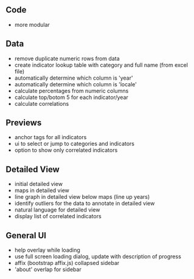 ## Code

* more modular

## Data

* remove duplicate numeric rows from data
* create indicator lookup table with category and full name (from excel file)
* automatically determine which column is 'year'
* automatically determine which column is 'locale'
* calculate percentages from numeric columns
* calculate top/botom 5 for each indicator/year
* calculate correlations

## Previews

* anchor tags for all indicators
* ui to select or jump to categories and indicators
* option to show only correlated indicators

## Detailed View

* initial detailed view
* maps in detailed view
* line graph in detailed view below maps (line up years)
* identify outliers for the data to annotate in detailed view
* natural language for detailed view
* display list of correlated indicators

## General UI

* help overlay while loading
* use full screen loading dialog, update with description of progress
* affix (bootstrap affix.js) collapsed sidebar
* 'about' overlap for sidebar